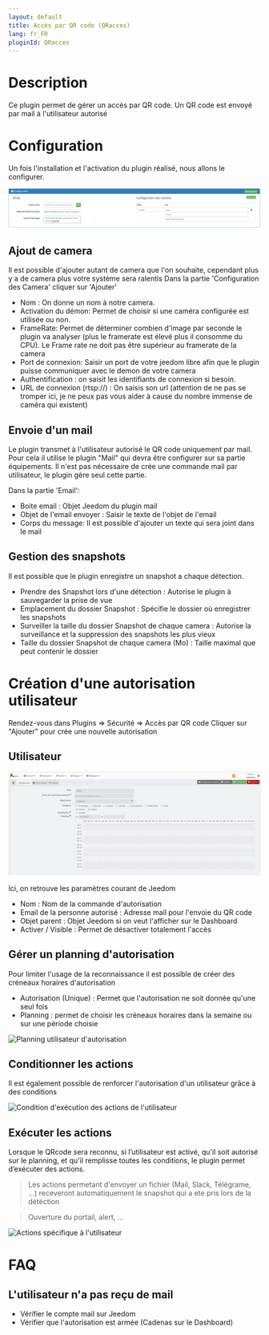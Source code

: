 ```yaml
---
layout: default
title: Accès par QR code (QRacces)
lang: fr_FR
pluginId: QRacces
---
```


Description
==========
Ce plugin permet de gérer un accès par QR code.
Un QR code est envoyé par mail à l'utilisateur autorisé

Configuration
=============

Un fois l'installation et l'activation du plugin réalisé, nous allons le configurer.

![introduction01](../images/Configuration.JPG)

Ajout de camera
---------------

Il est possible d'ajouter autant de camera que l'on souhaite, cependant plus y a de camera plus votre système sera ralentis
Dans la partie 'Configuration des Camera' cliquer sur 'Ajouter'

* Nom : On donne un nom à notre camera.
* Activation du démon: Permet de choisir si une caméra configurée est utilisée ou non.
* FrameRate: Permet de déterminer combien d'image par seconde le plugin va analyser (plus le framerate est élevé plus il consomme du CPU). Le Frame rate ne doit pas être supérieur au framerate de la camera
* Port de connexion: Saisir un port de votre jeedom libre afin que le plugin puisse communiquer avec le demon de votre camera
* Authentification : on saisit les identifiants de connexion si besoin.
* URL de connexion (rtsp://) : On saisis son url (attention de ne pas se tromper ici, je ne peux pas vous aider à cause du nombre immense de caméra qui existent)

Envoie d'un mail
----------------
Le plugin transmet à l'utilisateur autorisé le QR code uniquement par mail.
Pour cela il utilise le plugin "Mail" qui devra être configurer sur sa partie équipements.
Il n'est pas nécessaire de crée une commande mail par utilisateur, le plugin gère seul cette partie.

Dans la partie 'Email':
* Boite email : Objet Jeedom du plugin mail
* Objet de l'email envoyer : Saisir le texte de l'objet de l'email
* Corps du message: Il est possible d'ajouter un texte qui sera joint dans le mail

Gestion des snapshots
---------------------

Il est possible que le plugin enregistre un snapshot a chaque détection.
* Prendre des Snapshot lors d'une détection : Autorise le plugin à sauvegarder la prise de vue
* Emplacement du dossier Snapshot : Spécifie le dossier où enregistrer les snapshots
* Surveiller la taille du dossier Snapshot de chaque camera : Autorise la surveillance et la suppression des snapshots les plus vieux
* Taille du dossier Snapshot de chaque camera (Mo) : Taille maximal que peut contenir le dossier

Création d'une autorisation utilisateur
=======================================

Rendez-vous dans Plugins => Sécurité => Accès par QR code
Cliquer sur "Ajouter" pour crée une nouvelle autorisation

Utilisateur
-----------
![introduction01](../images/Utilisateur.JPG)

Ici, on retrouve les paramètres courant de Jeedom
* Nom : Nom de la commande d'autorisation
* Email de la personne autorisé : Adresse mail pour l'envoie du QR code
* Objet parent : Objet Jeedom si on veut l'afficher sur le Dashboard
* Activer / Visible : Permet de désactiver totalement l'accès

Gérer un planning d'autorisation
---------------------------------

Pour limiter l'usage de la reconnaissance il est possible de créer des créneaux horaires d'autorisation

* Autorisation (Unique) : Permet que l'autorisation ne soit donnée qu'une seul fois
* Planning : permet de choisir les créneaux horaires dans la semaine ou sur une période choisie

![Planning utilisateur d'autorisation](../images/QRacces_screenshot_Planning.jpg)

Conditionner les actions
------------------------

Il est également possible de renforcer l'autorisation d'un utilisateur grâce à des conditions

![Condition d'exécution des actions de l'utilisateur](../images/ConfigurationConditions.jpg)

Exécuter les actions
--------------------

Lorsque le QRcode sera reconnu, si l’utilisateur est activé, qu'il soit autorisé sur le planning, et qu'il remplisse toutes les conditions, le plugin permet d’exécuter des actions.

> Les actions permetant d'envoyer un fichier (Mail, Slack, Télégrame, ...) receveront automatiquement le snapshot qui a ete pris lors de la détéction

> Ouverture du portail, alert, ...

![Actions spécifique à l'utilisateur](../images/ConfigurationActions.jpg)

FAQ
===

L'utilisateur n'a pas reçu de mail
----------------------------------

* Vérifier le compte mail sur Jeedom
* Vérifier que l'autorisation est armée (Cadenas sur le Dashboard)




